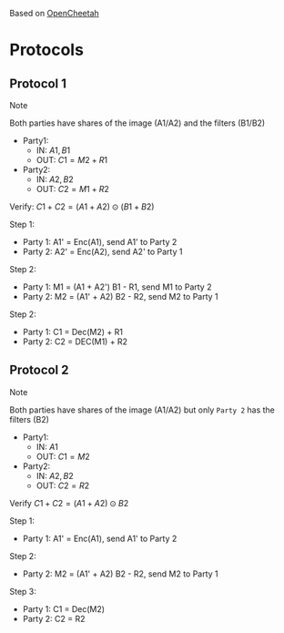 Based on [OpenCheetah](https://github.com/Alibaba-Gemini-Lab/OpenCheetah/tree/main)

# Protocols

## Protocol 1

> [!NOTE]
> Both parties have shares of the image (A1/A2) and the filters (B1/B2)
> - Party1:
>   - IN: $A1, B1$
>   - OUT: $C1 = M2 + R1$
> - Party2:
>   - IN: $A2, B2$
>   - OUT: $C2 = M1 + R2$
>
> Verify: $C1 + C2 = (A1 + A2) \odot (B1 + B2)$

Step 1:
- Party 1: A1' = Enc(A1), send A1' to Party 2
- Party 2: A2' = Enc(A2), send A2' to Party 1

Step 2:
- Party 1: M1 = (A1 + A2') B1 - R1, send M1 to Party 2
- Party 2: M2 = (A1' + A2) B2 - R2, send M2 to Party 1

Step 2:
- Party 1: C1 = Dec(M2) + R1
- Party 2: C2 = DEC(M1) + R2

## Protocol 2

> [!NOTE]
> Both parties have shares of the image (A1/A2) but only `Party 2` has the filters (B2)
> - Party1:
>   - IN: $A1$
>   - OUT: $C1 = M2$
> - Party2:
>   - IN: $A2, B2$
>   - OUT: $C2 = R2$
>
> Verify $C1 + C2 = (A1 + A2) \odot B2$

Step 1:
- Party 1: A1' = Enc(A1), send A1' to Party 2

Step 2:
- Party 2: M2 = (A1' + A2) B2 - R2, send M2 to Party 1

Step 3:
- Party 1: C1 = Dec(M2) 
- Party 2: C2 = R2
